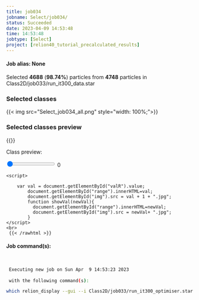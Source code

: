 ```yaml
---
title: job034
jobname: Select/job034/
status: Succeeded
date: 2023-04-09 14:53:48
time: 14:53:48
jobtype: [Select]
project: [relion40_tutorial_precalculated_results]
---
```


#### Job alias: None

Selected __4688__ (__98.74%__) particles from __4748__ particles in Class2D/job033/run_it300_data.star
### Selected classes
{{< img src="Select_job034_all.png" style="width: 100%;">}}
### Selected classes preview
{{<rawhtml >}} 
    <div class="center">
    <p>Class preview:<p>
    <input id="valR" type="range" min="1" max="32" value="1" step="1" oninput="showVal(this.value)" onchange="showVal(this.value)" />
    <span id="range">0</span>
    <img id="img" width="250">
    </div>

    <script>

        var val = document.getElementById("valR").value;
            document.getElementById("range").innerHTML=val;
            document.getElementById("img").src = val + 1 + ".jpg";
            function showVal(newVal){
              document.getElementById("range").innerHTML=newVal;
              document.getElementById("img").src = newVal+ ".jpg";
            }
    </script>
    <br>
     {{< /rawhtml >}}

#### Job command(s):

```bash

 
 Executing new job on Sun Apr  9 14:53:23 2023
 
 with the following command(s): 

which relion_display --gui --i Class2D/job033/run_it300_optimiser.star --allow_save --fn_parts Select/job034/particles.star --fn_imgs Select/job034/class_averages.star  --pipeline_control Select/job034/
 
 


